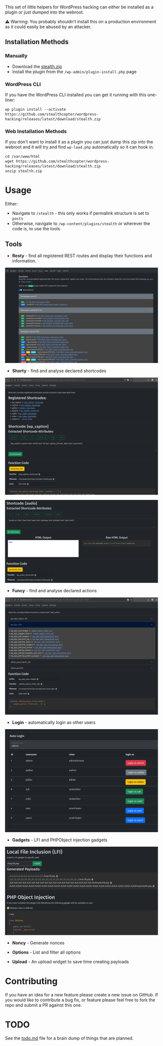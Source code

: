 This set of little helpers for WordPress hacking can either be installed as a plugin or just dumped into the webroot.

⚠️ Warning: You probably shouldn't install this on a production environment as it could easily be abused by an attacker.

## Installation Methods

### Manually

- Download the [stealth.zip](https://github.com/stealthcopter/wordpress-hacking/releases/latest/download/stealth.zip)
- Install the plugin from the `/wp-admin/plugin-install.php` page

### WordPress CLI

If you have the WordPress CLI installed you can get it running with this one-liner:

```
wp plugin install --activate https://github.com/stealthcopter/wordpress-hacking/releases/latest/download/stealth.zip
```

### Web Installation Methods

If you don't want to install it as a plugin you can just dump this zip into the webroot and it will try and find `wp-load.php` automatically so it can hook in.

```
cd /var/www/html
wget https://github.com/stealthcopter/wordpress-hacking/releases/latest/download/stealth.zip
unzip stealth.zip
```

# Usage

Either:

- Navigate to `/stealth` - this only works if permalink structure is set to `posts`
- Otherwise, navigate to `/wp-content/plugins/stealth` or wherever the code is, to use the tools

## Tools

- **Resty** - find all registered REST routes and display their functions and information.

![resty.png](screenshots/resty.png)

- **Shorty** - find and analyse declared shortcodes

![shorty1.png](screenshots/shorty1.png)

![shorty2.png](screenshots/shorty2.png)

- **Funcy** - find and analyse declared actions

![funcy1.png](screenshots/funcy1.png)

- **Login** - automatically login as other users

![login.png](screenshots/login.png)

- **Gadgets** - LFI and PHPObject injection gadgets

![gadgets.png](screenshots/gadgets.png)

- **Noncy** - Generate nonces

- **Options** - List and filter all options
- **Upload** - An upload widget to save time creating payloads

# Contributing

If you have an idea for a new feature please create a new issue on GitHub. If you would like to contribute a bug fix, or feature please feel free to fork the repo and submit a PR against this one.

# TODO
See the [todo.md](todo.md) file for a brain dump of things that are planned.
